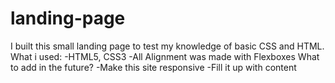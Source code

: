 # landing-page

I built this small landing page to test my knowledge of basic CSS and HTML.
    What i used:
        -HTML5, CSS3
        -All Alignment was made with Flexboxes
    What to add in the future?
        -Make this site responsive
        -Fill it up with content